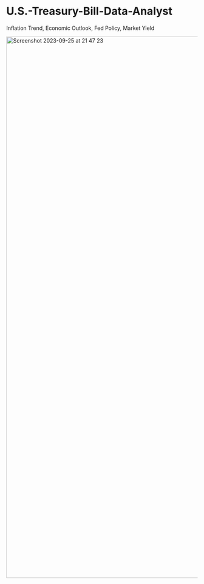 # U.S.-Treasury-Bill-Data-Analyst
Inflation Trend, Economic Outlook, Fed Policy,  Market Yield

<img width="1424" alt="Screenshot 2023-09-25 at 21 47 23" src="https://github.com/KenChiang1997/U.S.-Treasury-Bill-Data-Analyst/assets/80143995/6bd32fbb-b45c-4431-ba4b-0f2f72fab076">
